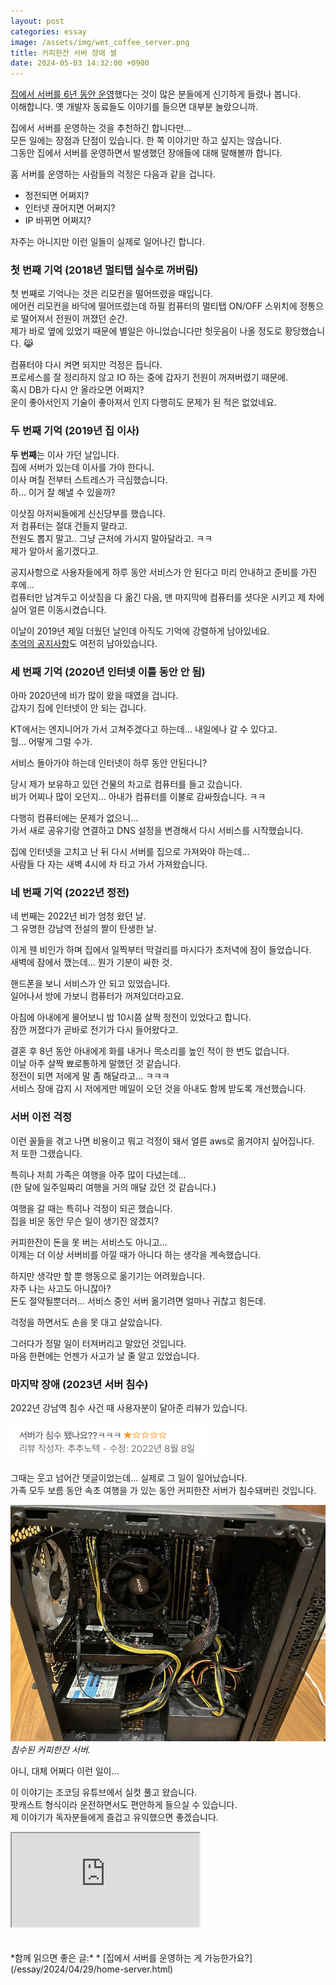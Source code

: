 ```yaml
---
layout: post
categories: essay
image: /assets/img/wet_coffee_server.png
title: 커피한잔 서버 장애 썰
date: 2024-05-03 14:32:00 +0900
---
```


[집에서 서버를 6년 동안 운영](/essay/2024/04/29/home-server.html)했다는 것이 많은 분들에게 신기하게 들렸나 봅니다.  
이해합니다. 옛 개발자 동료들도 이야기를 들으면 대부분 놀랐으니까.

집에서 서버를 운영하는 것을 추천하긴 합니다만...  
모든 일에는 장점과 단점이 있습니다. 한 쪽 이야기만 하고 싶지는 않습니다.  
그동안 집에서 서버를 운영하면서 발생했던 장애들에 대해 말해볼까 합니다.

홈 서버를 운영하는 사람들의 걱정은 다음과 같을 겁니다.  
* 정전되면 어쩌지?
* 인터넷 끊어지면 어쩌지?
* IP 바뀌면 어쩌지?  

자주는 아니지만 이런 일들이 실제로 일어나긴 합니다.  

### 첫 번째 기억 (2018년 멀티탭 실수로 꺼버림) ###
첫 번째로 기억나는 것은 리모컨을 떨어뜨렸을 때입니다.  
에어컨 리모컨을 바닥에 떨어뜨렸는데 하필 컴퓨터의 멀티탭 ON/OFF 스위치에 정통으로 떨어져서 전원이 꺼졌던 순간.  
제가 바로 옆에 있었기 때문에 별일은 아니었습니다만 헛웃음이 나올 정도로 황당했습니다. 😹

컴퓨터야 다시 켜면 되지만 걱정은 듭니다.  
프로세스를 잘 정리하지 않고 IO 하는 중에 갑자기 전원이 꺼져버렸기 때문에.  
혹시 DB가 다시 안 올라오면 어쩌지?  
운이 좋아서인지 기술이 좋아져서 인지 다행히도 문제가 된 적은 없었네요.

### 두 번째 기억 (2019년 집 이사) ###
**두 번째**는 이사 가던 날입니다.  
집에 서버가 있는데 이사를 가야 한다니.  
이사 며칠 전부터 스트레스가 극심했습니다.  
하... 이거 잘 해낼 수 있을까?

이삿짐 아저씨들에게 신신당부를 했습니다.  
저 컴퓨터는 절대 건들지 말라고.  
전원도 뽑지 말고.. 그냥 근처에 가시지 말아달라고. ㅋㅋ  
제가 알아서 옮기겠다고.

공지사항으로 사용자들에게 하루 동안 서비스가 안 된다고 미리 안내하고 준비를 가진 후에...  
컴퓨터만 남겨두고 이삿짐을 다 옮긴 다음, 맨 마지막에 컴퓨터를 셧다운 시키고 제 차에 실어 얼른 이동시켰습니다.

이날이 2019년 제일 더웠던 날인데 아직도 기억에 강렬하게 남아있네요.  
[추억의 공지사항](https://withcoffee.app/notices/20)도 여전히 남아있습니다.

### 세 번째 기억 (2020년 인터넷 이틀 동안 안 됨)
아마 2020년에 비가 많이 왔을 때였을 겁니다.  
갑자기 집에 인터넷이 안 되는 겁니다.

KT에서는 엔지니어가 가서 고쳐주겠다고 하는데... 내일에나 갈 수 있다고.  
헐... 어떻게 그럴 수가.

서비스 돌아가야 하는데 인터넷이 하루 동안 안된다니?

당시 제가 보유하고 있던 건물의 차고로 컴퓨터를 들고 갔습니다.  
비가 어찌나 많이 오던지... 아내가 컴퓨터를 이불로 감싸줬습니다. ㅋㅋ

다행히 컴퓨터에는 문제가 없으니...  
가서 새로 공유기랑 연결하고 DNS 설정을 변경해서 다시 서비스를 시작했습니다.

집에 인터넷을 고치고 난 뒤 다시 서버를 집으로 가져와야 하는데...  
사람들 다 자는 새벽 4시에 차 타고 가서 가져왔습니다.

### 네 번째 기억 (2022년 정전) ###
네 번째는 2022년 비가 엄청 왔던 날.  
그 유명한 강남역 전설의 짤이 탄생한 날.

이게 웬 비인가 하며 집에서 일찍부터 막걸리를 마시다가 초저녁에 잠이 들었습니다.  
새벽에 잠에서 깼는데... 뭔가 기분이 싸한 것.

핸드폰을 보니 서비스가 안 되고 있었습니다.  
일어나서 방에 가보니 컴퓨터가 꺼져있더라고요.

아침에 아내에게 물어보니 밤 10시쯤 살짝 정전이 있었다고 합니다.  
잠깐 꺼졌다가 곧바로 전기가 다시 들어왔다고.  

결혼 후 8년 동안 아내에게 화를 내거나 목소리를 높인 적이 한 번도 없습니다.  
이날 아주 살짝 뾰로통하게 말했던 것 같습니다.  
정전이 되면 저에게 말 좀 해달라고... ㅋㅋㅋ  
서비스 장애 감지 시 저에게만 메일이 오던 것을 아내도 함께 받도록 개선했습니다.  

### 서버 이전 걱정 ###
이런 꼴들을 겪고 나면 비용이고 뭐고 걱정이 돼서 얼른 aws로 옮겨야지 싶어집니다.  
저 또한 그랬습니다.

특히나 저희 가족은 여행을 아주 많이 다녔는데...  
(한 달에 일주일짜리 여행을 거의 매달 갔던 것 같습니다.)

여행을 갈 때는 특히나 걱정이 되곤 했습니다.  
집을 비운 동안 무슨 일이 생기진 않겠지?

커피한잔이 돈을 못 버는 서비스도 아니고...  
이제는 더 이상 서버비를 아낄 때가 아니다 하는 생각을 계속했습니다.

하지만 생각만 할 뿐 행동으로 옮기기는 어려웠습니다.  
자주 나는 사고도 아니잖아?  
돈도 절약될뿐더러... 서비스 중인 서버 옮기려면 얼마나 귀찮고 힘든데.

걱정을 하면서도 손을 못 대고 살았습니다.

그러다가 정말 일이 터져버리고 말았던 것입니다.  
마음 한편에는 언젠가 사고가 날 줄 알고 있었습니다.

### 마지막 장애 (2023년 서버 침수) ###

2022년 강남역 침수 사건 때 사용자분이 달아준 리뷰가 있습니다.

![서버 침수됐나요?](/assets/img/server_flooded.png)  

그때는 웃고 넘어간 댓글이었는데... 실제로 그 일이 일어났습니다.  
가족 모두 보름 동안 속초 여행을 가 있는 동안 커피한잔 서버가 침수돼버린 것입니다.

![침수된 커피한잔 서버](/assets/img/wet_coffee_server.png)  
*침수된 커피한잔 서버.*

아니, 대체 어쩌다 이런 일이...

이 이야기는 조코딩 유튜브에서 실컷 풀고 왔습니다.  
팟캐스트 형식이라 운전하면서도 편안하게 들으실 수 있습니다.  
제 이야기가 독자분들에게 즐겁고 유익했으면 좋겠습니다.

<div class="iframe-container">
    <iframe src="https://www.youtube.com/embed/Z2VXtzFYd1w" allowfullscreen></iframe>
</div>
<br>
<br>
*함께 읽으면 좋은 글:*
* [집에서 서버를 운영하는 게 가능한가요?](/essay/2024/04/29/home-server.html)